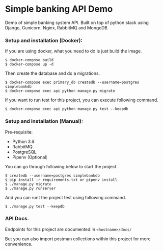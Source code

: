 # Simple banking API Demo

Demo of simple banking system API.
Built on top of python stack using Django, Gunicorn, Nginx, RabbitMQ and MongoDB.

    
### Setup and installation (Docker):
    
If you are using docker, what you need to do is just build the image.
    
```
$ docker-compose build
$ docker-compose up -d
```
    
Then create the database and do a migrations.
    
```
$ docker-compose exec primary_db createdb --username=postgres simplebankdb
$ docker-compose exec api python manage.py migrate
```

If you want to run test for this project, you can execute following command.

```
$ docker-compose exec api python manage.py test --keepdb
```

### Setup and installation (Manual):

Pre-requisite:
- Python 3.6
- RabbitMQ
- PostgreSQL
- Pipenv (Optional)

You can go through following below to start the project.

```
$ createdb --username=postgres simplebankdb
$ pip install -r requirements.txt or pipenv install
$ ./manage.py migrate
$ ./manage.py runserver
```

And you can runt the project test using following command.

```
$ ./manage.py test --keepdb
```

### API Docs.

Endpoints for this project are documented in `<hostname>/docs/`

But you can also import postman collections within this project for more convenience.

